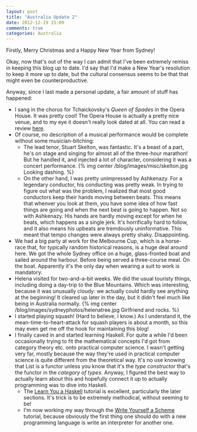 ```yaml
---
layout: post
title: "Australia Update 2"
date: 2012-12-29 15:09
comments: true
categories: Australia 
---
```


Firstly, Merry Christmas and a Happy New Year from Sydney!

Okay, now that's out of the way I can admit that I've been extremely remiss in keeping this blog up to date. I'd say that I'd make a New Year's resolution to keep it more up to date, but the cultural consensus seems to be that that might even be counterproductive.

Anyway, since I last made a personal update, a fair amount of stuff has happened:

<!-- more -->
- I sang in the chorus for Tchaickovsky's _Queen of Spades_ in the Opera House. It was pretty cool! The Opera House is actually a pretty nice venue, and to my eye it doesn't really look dated at all. You can read a review [here](http://www.bachtrack.com/review-sydney-opera-house-queen-spades-ashkenazy-skelton).
- Of course, no description of a musical performance would be complete without some musician-bitching: 
    - The lead tenor, Stuart Skelton, was fantastic. It's a beast of a part, he's on stage and singing for almost all of the three-hour marathon! But he handled it, and injected a lot of character, considering it was a concert performance.
{% img center /blog/images/misc/skelton.jpg Looking dashing. %}
    - On the other hand, I was pretty unimpressed by Ashkenazy. For a legendary conductor, his conducting was pretty weak. In trying to figure out what was the problem, I realized that most good conductors keep their hands moving between beats. This means that whenver you look at them, you have some idea of how fast things are going and when the next beat is going to happen. Not so with Ashkenazy. His hands are hardly moving except for when he beats, which happens as a single jerk. It's horrifically hard to follow, and it also means his upbeats are tremdously uninformative. This meant that tempo changes were always pretty shaky. Disappointing.
- We had a big party at work for the Melbourne Cup, which is a horse-race that, for typically random historical reasons, is a huge deal around here. We got the whole Sydney office on a huge, glass-fronted boat and sailed around the harbour. Before being served a three-course meal. On the boat. Apparently it's the only day when wearing a suit to work is mandatory.
- Helena visited for two-and-a-bit weeks. We did the usual touristy things, including doing a day-trip to the Blue Mountains. Which was interesting, because it was unusually cloudy: we actually could hardly see anything at the beginning! It cleared up later in the day, but it didn't feel much like being in Australia normally.
{% img center /blog/images/sydneyphotos/helenatree.jpg Girlfriend and rocks. %}
- I started playing squash! (Hard to believe, I know.) As I understand it, the mean-time-to-heart-attack for squash players is about a month, so this may even get me off the hook for maintaining this blog!
- I finally caved in and started learning Haskell. For quite a while I'd been occasionally trying to fit the mathematical concepts I'd got from category theory etc. onto practical computer science. I wasn't getting very far, mostly because the way they're used in practical computer science is quite different from the theoretical way. It's no use knowing that List is a functor unless you know that it's the _type constructor_ that's the functor in the _category of types_. Anyway, I figured the best way to actually learn about this and hopefully connect it up to actually programming was to dive into Haskell.
    - The [Learn You a Haskell](http://learnyouahaskell.com/) tutorial is excellent, particularly the later sections. It's trick is to be extremely methodical, without seeming to be!
    - I'm now working my way through the [Write Yourself a Scheme](http://en.wikibooks.org/wiki/Write_Yourself_a_Scheme_in_48_Hours) tutorial, because obviously the first thing one should do with a new programming language is write an interpreter for another one.


